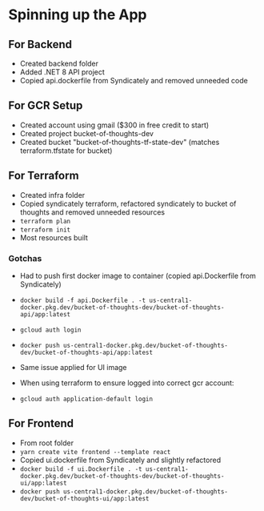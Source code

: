 # Spinning up the App
## For Backend
* Created backend folder
* Added .NET 8 API project
* Copied api.dockerfile from Syndicately and removed unneeded code

## For GCR Setup
* Created account using gmail ($300 in free credit to start)
* Created project bucket-of-thoughts-dev
* Created bucket "bucket-of-thoughts-tf-state-dev" (matches terraform.tfstate for bucket)

## For Terraform
* Created infra folder
* Copied syndicately terraform, refactored syndicately to bucket of thoughts and removed unneeded resources
* `terraform plan`
* `terraform init`
* Most resources built

### Gotchas
* Had to push first docker image to container (copied api.Dockerfile from Syndicately)
* `docker build -f api.Dockerfile . -t us-central1-docker.pkg.dev/bucket-of-thoughts-dev/bucket-of-thoughts-api/app:latest`
* `gcloud auth login`
* `docker push us-central1-docker.pkg.dev/bucket-of-thoughts-dev/bucket-of-thoughts-api/app:latest`
* Same issue applied for UI image

* When using terraform to ensure logged into correct gcr account:
* `gcloud auth application-default login`
	
## For Frontend
* From root folder
* `yarn create vite frontend --template react`
* Copied ui.dockerfile from Syndicately and slightly refactored
* `docker build -f ui.Dockerfile . -t us-central1-docker.pkg.dev/bucket-of-thoughts-dev/bucket-of-thoughts-ui/app:latest`
* `docker push us-central1-docker.pkg.dev/bucket-of-thoughts-dev/bucket-of-thoughts-ui/app:latest`
	